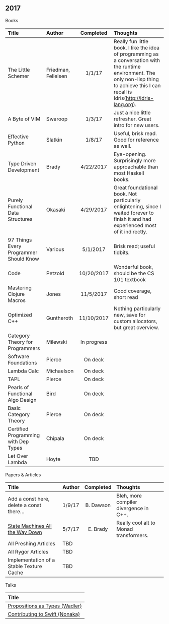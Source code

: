## 2017

Books

| Title  | Author | Completed | Thoughts |
| :---------- | :------- | :-------: | :------- |
| The Little Schemer | Friedman, Felleisen | 1/1/17 | Really fun little book. I like the idea of programming as a conversation with the runtime environment. The only non-lisp thing to achieve this I can recall is Idris(http://idris-lang.org).
| A Byte of VIM | Swaroop | 1/3/17 | Just a nice little refresher. Great intro for new users. |
| Effective Python | Slatkin | 1/8/17 | Useful, brisk read. Good for reference as well.|
| Type Driven Development | Brady | 4/22/2017 | Eye-opening. Surprisingly more approachable than most Haskell books. |
| Purely Functional Data Structures | Okasaki | 4/29/2017 | Great foundational book. Not particularly enlightening, since I waited forever to finish it and had experienced most of it indirectly. |
| 97 Things Every Programmer Should Know | Various | 5/1/2017 | Brisk read; useful tidbits. |
| Code | Petzold | 10/20/2017 | Wonderful book, should be the CS 101 textbook | 
| Mastering Clojure Macros | Jones | 11/5/2017 | Good coverage, short read |
| Optimized C++ | Guntheroth | 11/10/2017 | Nothing particularly new, save for custom allocators, but great overview. |
| Category Theory for Programmers | Milewski | In progress | |
| Software Foundations | Pierce | On deck | |
| Lambda Calc | Michaelson | On deck | |
| TAPL | Pierce | On deck | |
| Pearls of Functional Algo Design | Bird | On deck | |
| Basic Category Theory | Pierce | On deck | |
| Certified Programming with Dep Types | Chipala | On deck | |
| Let Over Lambda | Hoyte | TBD | |

Papers & Articles

| Title  | Author | Completed | Thoughts |
| :---------- | :------- | :-------: | :------- |
| Add a const here, delete a const there… | 1/9/17 | B. Dawson | Bleh, more compiler divergence in C++. |
| [State Machines All the Way Down](https://www.idris-lang.org/drafts/sms.pdf) | 5/7/17 | E. Brady | Really cool alt to Monad transformers. |
| All Preshing Articles | TBD | |
| All Rygor Articles | TBD | |
| Implementation of a Stable Texture Cache | TBD | |

Talks

| Title |
| :---------- | 
| [Propositions as Types (Wadler)](https://www.youtube.com/watch?v=IOiZatlZtGU) |
| [Contributing to Swift (Nonaka)](https://www.skilled.io/u/swiftsummit/contributing-to-the-swift-compiler) |
